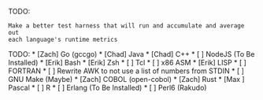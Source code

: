 TODO:

	Make a better test harness that will run and accumulate and average out
	each language's runtime metrics

TODO:
	* [Zach] Go (gccgo)
	* [Chad] Java
	* [Chad] C++
	* [    ] NodeJS (To Be Installed)
	* [Erik] Bash
	* [Erik] Zsh
	* [    ] Tcl
	* [    ] x86 ASM
	* [Erik] LISP
	* [    ] FORTRAN
	* [    ] Rewrite AWK to not use a list of numbers from STDIN
	* [    ] GNU Make (Maybe)
	* [Zach] COBOL (open-cobol)
	* [Zach] Rust
	* [Max ] Pascal
	* [    ] R
	* [    ] Erlang (To Be Installed)
	* [    ] Perl6 (Rakudo)
